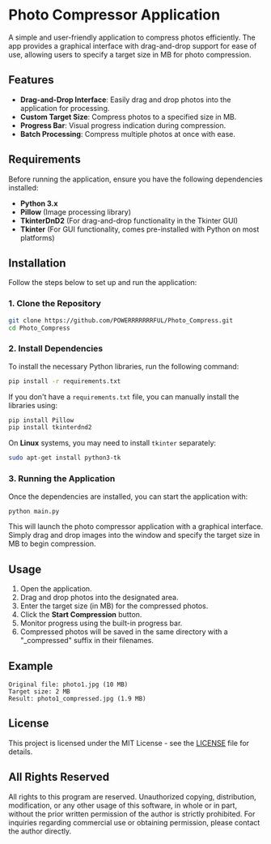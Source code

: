 # Photo Compressor Application

A simple and user-friendly application to compress photos efficiently. The app provides a graphical interface with drag-and-drop support for ease of use, allowing users to specify a target size in MB for photo compression.

## Features

- **Drag-and-Drop Interface**: Easily drag and drop photos into the application for processing.
- **Custom Target Size**: Compress photos to a specified size in MB.
- **Progress Bar**: Visual progress indication during compression.
- **Batch Processing**: Compress multiple photos at once with ease.

## Requirements

Before running the application, ensure you have the following dependencies installed:

- **Python 3.x**
- **Pillow** (Image processing library)
- **TkinterDnD2** (For drag-and-drop functionality in the Tkinter GUI)
- **Tkinter** (For GUI functionality, comes pre-installed with Python on most platforms)

## Installation

Follow the steps below to set up and run the application:

### 1. Clone the Repository

```bash
git clone https://github.com/POWERRRRRRRFUL/Photo_Compress.git
cd Photo_Compress
```

### 2. Install Dependencies

To install the necessary Python libraries, run the following command:

```bash
pip install -r requirements.txt
```

If you don't have a `requirements.txt` file, you can manually install the libraries using:

```bash
pip install Pillow
pip install tkinterdnd2
```

On **Linux** systems, you may need to install `tkinter` separately:

```bash
sudo apt-get install python3-tk
```

### 3. Running the Application

Once the dependencies are installed, you can start the application with:

```bash
python main.py
```

This will launch the photo compressor application with a graphical interface. Simply drag and drop images into the window and specify the target size in MB to begin compression.

## Usage

1. Open the application.
2. Drag and drop photos into the designated area.
3. Enter the target size (in MB) for the compressed photos.
4. Click the **Start Compression** button.
5. Monitor progress using the built-in progress bar.
6. Compressed photos will be saved in the same directory with a "_compressed" suffix in their filenames.

## Example

```plaintext
Original file: photo1.jpg (10 MB)
Target size: 2 MB
Result: photo1_compressed.jpg (1.9 MB)
```

## License

This project is licensed under the MIT License - see the [LICENSE](LICENSE) file for details.

## All Rights Reserved

All rights to this program are reserved. Unauthorized copying, distribution, modification, or any other usage of this software, in whole or in part, without the prior written permission of the author is strictly prohibited. For inquiries regarding commercial use or obtaining permission, please contact the author directly.
```
